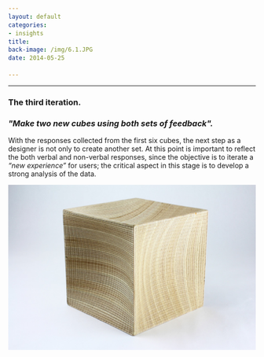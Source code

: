 ```yaml
---
layout: default
categories:
- insights
title: 
back-image: /img/6.1.JPG
date: 2014-05-25

---
```


<hr/>

<h3 class="col-md-8 col-md-offset-2 vcenter">The third iteration.</h3>
<h3 class="col-md-8 col-md-offset-2 vcenter"><em>"Make two new cubes using both sets of feedback".</em></h3>

<p class="col-md-10 col-md-offset-1 justify">With the responses collected from the first six cubes, the next step as a designer is not only to create another set. At this point is important to reflect the both verbal and non-verbal responses, since the objective is to iterate a <em>“new experience”</em> for users; the critical aspect in this stage is to develop a strong analysis of the data. </p>

<p class="col-md-8 col-md-offset-2"><img class="img-responsive" src="/img/7.1.JPG" alt="Plywood Vortex"/></p>
